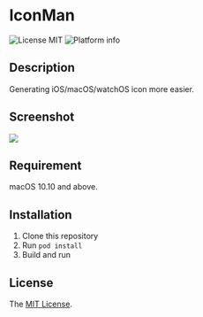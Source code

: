 # IconMan

![License MIT](https://img.shields.io/github/license/mashape/apistatus.svg)
![Platform info](https://img.shields.io/badge/platform-macOS-lightgrey.svg)

## Description

Generating iOS/macOS/watchOS icon more easier.

## Screenshot

![](https://raw.githubusercontent.com/Sunnyyoung/IconMan/master/Screenshot/Screenshot.png)

## Requirement

macOS 10.10 and above.

## Installation

1. Clone this repository
2. Run `pod install`
3. Build and run

## License
The [MIT License](LICENSE).
